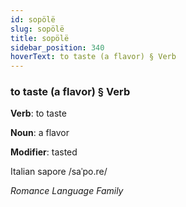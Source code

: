 ```yaml
---
id: sopölë
slug: sopölë
title: sopölë
sidebar_position: 340
hoverText: to taste (a flavor) § Verb
---
```


### to taste (a flavor) § Verb

**Verb**: to taste

**Noun**: a flavor

**Modifier**: tasted

Italian sapore /saˈpo.re/

*Romance Language Family*